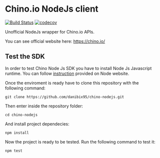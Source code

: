# Chino.io NodeJs client
[![Build Status](https://travis-ci.org/danibix95/chino-nodejs.svg?branch=master)](https://travis-ci.org/danibix95/chino-nodejs) [![codecov](https://codecov.io/gh/danibix95/chino-nodejs/branch/master/graph/badge.svg)](https://codecov.io/gh/danibix95/chino-nodejs)

Unofficial NodeJs wrapper for Chino.io APIs.

You can see official website here: https://chino.io/

## Test the SDK
In order to test Chino Node Js SDK you have to install Node Js Javascript runtime. You can follow [instruction][1] provided on Node website.

Once the enviroment is ready have to clone this repository with the following command:
    
    git clone https://github.com/danibix95/chino-nodejs.git

Then enter inside the repository folder:
   
    cd chino-nodejs
And install project dependecies:

    npm install
Now the project is ready to be tested. Run the following command to test it:

    npm test

[1]: https://nodejs.org/en/download/package-manager/